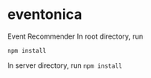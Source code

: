 # eventonica
Event Recommender
In root directory, run

`npm install`

In server directory, run
`npm install`
